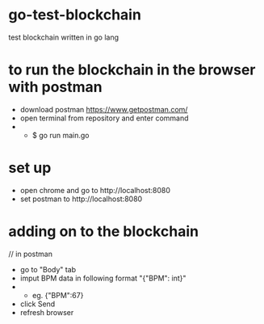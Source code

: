 # go-test-blockchain
test blockchain written in go lang
#
#
#
# to run the blockchain in the browser with postman
- download postman https://www.getpostman.com/
- open terminal from repository and enter command 
- - $ go run main.go

# set up
- open chrome and go to http://localhost:8080
- set postman to http://localhost:8080
# adding on to the blockchain
// in postman
- go to "Body" tab
- imput BPM data in following format "{"BPM": int}"
- - eg. {"BPM":67}
- click Send
- refresh browser